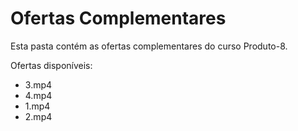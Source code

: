 # Ofertas Complementares

Esta pasta contém as ofertas complementares do curso Produto-8.

Ofertas disponíveis:
- 3.mp4
- 4.mp4
- 1.mp4
- 2.mp4